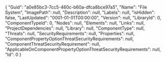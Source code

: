 {
  "Guid": "a0e85bc3-7cc5-460c-b60a-dfca8bce97a5",
  "Name": "File System",
  "ImagePath": null,
  "Description": null,
  "Labels": null,
  "isHidden": false,
  "LastUpdated": "0001-01-01T00:00:00",
  "Version": null,
  "LibraryId": 0,
  "ComponentTypeId": 0,
  "Nodes": null,
  "Elements": null,
  "Links": null,
  "ProjectDependencies": null,
  "Library": null,
  "ComponentType": null,
  "Threats": null,
  "SecurityRequirements": null,
  "Properties": null,
  "ComponentPropertyOptionThreatSecurityRequirements": null,
  "ComponentThreatSecurityRequirement": null,
  "ApplicableOnComponentPropertyOptionThreatSecurityRequirements": null,
  "Id": 0
}
